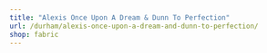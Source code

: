```yaml
---
title: "Alexis Once Upon A Dream & Dunn To Perfection"
url: /durham/alexis-once-upon-a-dream-and-dunn-to-perfection/
shop: fabric
---
```

